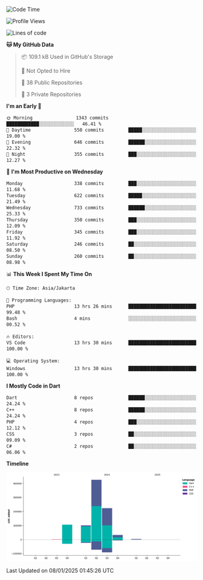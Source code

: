 <!--START_SECTION:waka-->
![Code Time](http://img.shields.io/badge/Code%20Time-358%20hrs%2057%20mins-blue)

![Profile Views](http://img.shields.io/badge/Profile%20Views-0-blue)

![Lines of code](https://img.shields.io/badge/From%20Hello%20World%20I%27ve%20Written-890.4%20thousand%20lines%20of%20code-blue)

**🐱 My GitHub Data** 

> 📦 109.1 kB Used in GitHub's Storage 
 > 
> 🚫 Not Opted to Hire
 > 
> 📜 38 Public Repositories 
 > 
> 🔑 3 Private Repositories 
 > 
**I'm an Early 🐤** 

```text
🌞 Morning                1343 commits        ████████████░░░░░░░░░░░░░   46.41 % 
🌆 Daytime                550 commits         █████░░░░░░░░░░░░░░░░░░░░   19.00 % 
🌃 Evening                646 commits         ██████░░░░░░░░░░░░░░░░░░░   22.32 % 
🌙 Night                  355 commits         ███░░░░░░░░░░░░░░░░░░░░░░   12.27 % 
```
📅 **I'm Most Productive on Wednesday** 

```text
Monday                   338 commits         ███░░░░░░░░░░░░░░░░░░░░░░   11.68 % 
Tuesday                  622 commits         █████░░░░░░░░░░░░░░░░░░░░   21.49 % 
Wednesday                733 commits         ██████░░░░░░░░░░░░░░░░░░░   25.33 % 
Thursday                 350 commits         ███░░░░░░░░░░░░░░░░░░░░░░   12.09 % 
Friday                   345 commits         ███░░░░░░░░░░░░░░░░░░░░░░   11.92 % 
Saturday                 246 commits         ██░░░░░░░░░░░░░░░░░░░░░░░   08.50 % 
Sunday                   260 commits         ██░░░░░░░░░░░░░░░░░░░░░░░   08.98 % 
```


📊 **This Week I Spent My Time On** 

```text
🕑︎ Time Zone: Asia/Jakarta

💬 Programming Languages: 
PHP                      13 hrs 26 mins      █████████████████████████   99.48 % 
Bash                     4 mins              ░░░░░░░░░░░░░░░░░░░░░░░░░   00.52 % 

🔥 Editors: 
VS Code                  13 hrs 30 mins      █████████████████████████   100.00 % 

💻 Operating System: 
Windows                  13 hrs 30 mins      █████████████████████████   100.00 % 
```

**I Mostly Code in Dart** 

```text
Dart                     8 repos             ██████░░░░░░░░░░░░░░░░░░░   24.24 % 
C++                      8 repos             ██████░░░░░░░░░░░░░░░░░░░   24.24 % 
PHP                      4 repos             ███░░░░░░░░░░░░░░░░░░░░░░   12.12 % 
CSS                      3 repos             ██░░░░░░░░░░░░░░░░░░░░░░░   09.09 % 
C#                       2 repos             ██░░░░░░░░░░░░░░░░░░░░░░░   06.06 % 
```



**Timeline**

![Lines of Code chart](https://raw.githubusercontent.com/PradiptaAhmad/PradiptaAhmad/main/assets/bar_graph.png)


 Last Updated on 08/01/2025 01:45:26 UTC
<!--END_SECTION:waka-->

